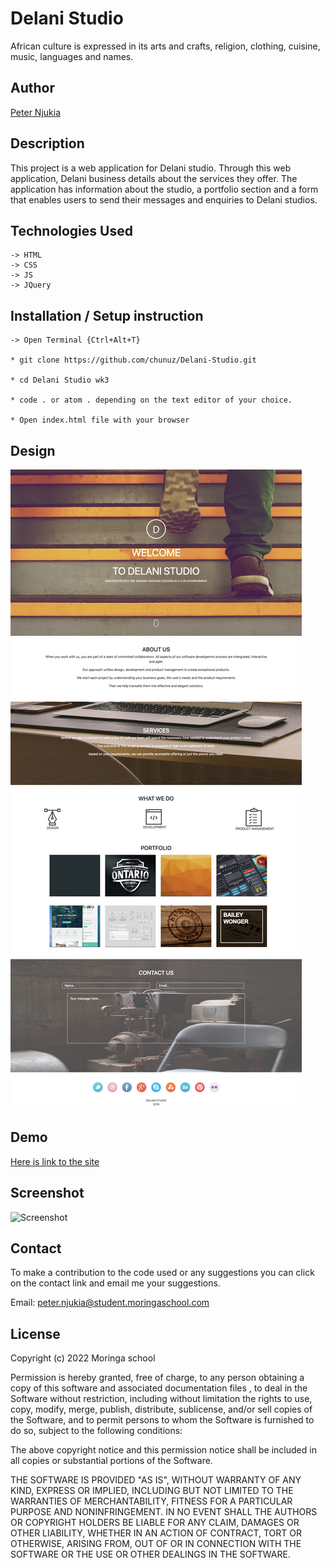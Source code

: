 # Delani Studio
African culture is expressed in its arts and crafts, religion, clothing, cuisine, music, languages and names.

## Author

[Peter Njukia](https://github.com/chunuz/)


## Description
This project is a web application for Delani studio. Through this web application, Delani business details about the services they offer. The application has information about the studio, a portfolio section and a form that enables users to send their messages and enquiries to Delani studios. 

## Technologies Used
    -> HTML
    -> CSS
    -> JS
    -> JQuery

## Installation / Setup instruction
    -> Open Terminal {Ctrl+Alt+T}

    * git clone https://github.com/chunuz/Delani-Studio.git

    * cd Delani Studio wk3

    * code . or atom . depending on the text editor of your choice.

    * Open index.html file with your browser

## Design

![Design](./screenshots/design.jpg)

## Demo
[Here is link to the site]( https://chunuz.github.io/Delani-Studio/)

## Screenshot
![Screenshot](./screenshots/screenshot.png)

## Contact

To make a contribution to the code used or any suggestions you can click on the contact link and email me your suggestions.

Email: peter.njukia@student.moringaschool.com

## License
Copyright (c) 2022 Moringa school

Permission is hereby granted, free of charge, to any person obtaining a copy
of this software and associated documentation files , to deal
in the Software without restriction, including without limitation the rights
to use, copy, modify, merge, publish, distribute, sublicense, and/or sell
copies of the Software, and to permit persons to whom the Software is
furnished to do so, subject to the following conditions:

The above copyright notice and this permission notice shall be included in all
copies or substantial portions of the Software.

THE SOFTWARE IS PROVIDED "AS IS", WITHOUT WARRANTY OF ANY KIND, EXPRESS OR
IMPLIED, INCLUDING BUT NOT LIMITED TO THE WARRANTIES OF MERCHANTABILITY,
FITNESS FOR A PARTICULAR PURPOSE AND NONINFRINGEMENT. IN NO EVENT SHALL THE
AUTHORS OR COPYRIGHT HOLDERS BE LIABLE FOR ANY CLAIM, DAMAGES OR OTHER
LIABILITY, WHETHER IN AN ACTION OF CONTRACT, TORT OR OTHERWISE, ARISING FROM,
OUT OF OR IN CONNECTION WITH THE SOFTWARE OR THE USE OR OTHER DEALINGS IN THE
SOFTWARE.